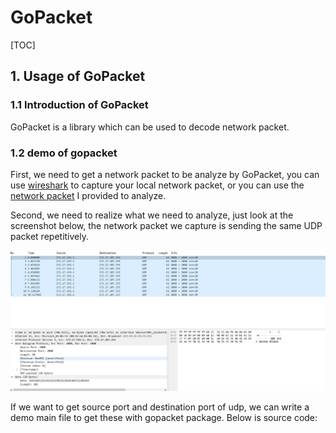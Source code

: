 # GoPacket

[TOC]

## 1. Usage of GoPacket

### 1.1 Introduction of GoPacket

GoPacket is a library which can be used to decode network packet.

### 1.2 demo of gopacket

First, we need to get a network packet to be analyze by GoPacket, you can use [wireshark](https://www.wireshark.org/) to capture your local network packet, or you can use the [network packet](https://github.com/InRunning/usage-and-analysis-of-golang-package/blob/main/gopacket/network%20packet.pcapng) I provided to analyze.

Second, we need to realize what we need to analyze, just look at the screenshot below, the network packet we capture is sending the same UDP packet repetitively.


![UDP network packet](https://github.com/InRunning/usage-and-analysis-of-golang-package/blob/main/gopacket/network%20packet%20screenshot.png?raw=true)

If we want to get source port and destination port of udp, we can write a demo main file to get these with gopacket package.
Below is source code:
